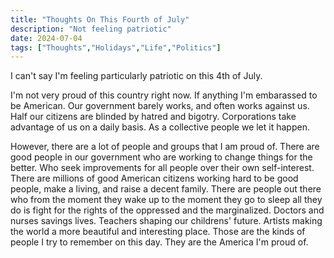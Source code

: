 ```yaml
---
title: "Thoughts On This Fourth of July"
description: "Not feeling patriotic"
date: 2024-07-04
tags: ["Thoughts","Holidays","Life","Politics"]
---
```


I can't say I'm feeling particularly patriotic on this 4th of July.


I'm not very proud of this country right now. If anything I'm embarassed to be American. Our government barely works, and often works against us. Half our citizens are blinded by hatred and bigotry. Corporations take advantage of us on a daily basis. As a collective people we let it happen.

However, there are a lot of people and groups that I am proud of. There are good people in our government who are working to change things for the better. Who seek improvements for all people over their own self-interest. There are millions of good American citizens working hard to be good people, make a living, and raise a decent family. There are people out there who from the moment they wake up to the moment they go to sleep all they do is fight for the rights of the oppressed and the marginalized. Doctors and nurses savings lives. Teachers shaping our childrens' future. Artists making the world a more beautiful and interesting place. Those are the kinds of people I try to remember on this day. They are the America I'm proud of.